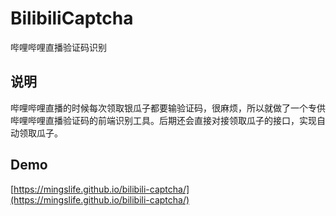# BilibiliCaptcha
哔哩哔哩直播验证码识别

## 说明
哔哩哔哩直播的时候每次领取银瓜子都要输验证码，很麻烦，所以就做了一个专供哔哩哔哩直播验证码的前端识别工具。后期还会直接对接领取瓜子的接口，实现自动领取瓜子。

## Demo
[https://mingslife.github.io/bilibili-captcha/](https://mingslife.github.io/bilibili-captcha/)